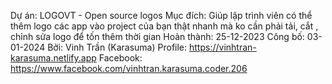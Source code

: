 Dự án: LOGOVT - Open source logos
Mục đích: Giúp lập trình viên có thể thêm logo các app vào project của bạn thật nhanh mà ko cần phải tải, cắt , chỉnh sửa logo để tốn thêm thời gian
Hoàn thành: 25-12-2023
Công bố: 03-01-2024
Bởi: Vinh Trần (Karasuma)
Profile: https://vinhtran-karasuma.netlify.app
Facebook: https://www.facebook.com/vinhtran.karasuma.coder.206
